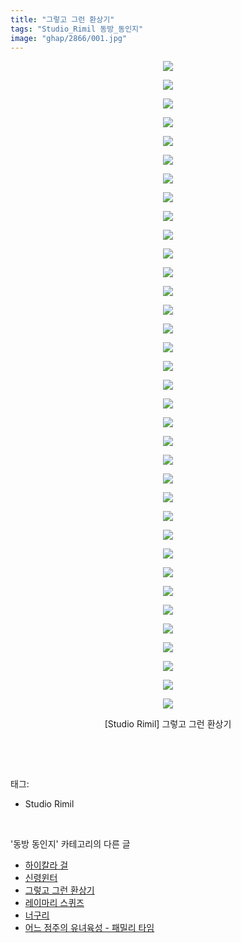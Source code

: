 ```yaml
---
title: "그렇고 그런 환상기"
tags: "Studio_Rimil 동방_동인지"
image: "ghap/2866/001.jpg"
---
```

<div class="article">
<p style="text-align: center; clear: none; float: none;"><img src="{{ site.nasurl }}/ghap/2866/001.jpg"/></p>
<p style="text-align: center; clear: none; float: none;"><img src="{{ site.nasurl }}/ghap/2866/002.jpg"/></p>
<p style="text-align: center; clear: none; float: none;"><img src="{{ site.nasurl }}/ghap/2866/003.jpg"/></p>
<p style="text-align: center; clear: none; float: none;"><img src="{{ site.nasurl }}/ghap/2866/004.jpg"/></p>
<p style="text-align: center; clear: none; float: none;"><img src="{{ site.nasurl }}/ghap/2866/005.jpg"/></p>
<p style="text-align: center; clear: none; float: none;"><img src="{{ site.nasurl }}/ghap/2866/006.jpg"/></p>
<p style="text-align: center; clear: none; float: none;"><img src="{{ site.nasurl }}/ghap/2866/007.jpg"/></p>
<p style="text-align: center; clear: none; float: none;"><img src="{{ site.nasurl }}/ghap/2866/008.jpg"/></p>
<p style="text-align: center; clear: none; float: none;"><img src="{{ site.nasurl }}/ghap/2866/009.jpg"/></p>
<p style="text-align: center; clear: none; float: none;"><img src="{{ site.nasurl }}/ghap/2866/010.jpg"/></p>
<p style="text-align: center; clear: none; float: none;"><img src="{{ site.nasurl }}/ghap/2866/011.jpg"/></p>
<p style="text-align: center; clear: none; float: none;"><img src="{{ site.nasurl }}/ghap/2866/012.jpg"/></p>
<p style="text-align: center; clear: none; float: none;"><img src="{{ site.nasurl }}/ghap/2866/013.jpg"/></p>
<p style="text-align: center; clear: none; float: none;"><img src="{{ site.nasurl }}/ghap/2866/014.jpg"/></p>
<p style="text-align: center; clear: none; float: none;"><img src="{{ site.nasurl }}/ghap/2866/015.jpg"/></p>
<p style="text-align: center; clear: none; float: none;"><img src="{{ site.nasurl }}/ghap/2866/016.jpg"/></p>
<p style="text-align: center; clear: none; float: none;"><img src="{{ site.nasurl }}/ghap/2866/017.jpg"/></p>
<p style="text-align: center; clear: none; float: none;"><img src="{{ site.nasurl }}/ghap/2866/018.jpg"/></p>
<p style="text-align: center; clear: none; float: none;"><img src="{{ site.nasurl }}/ghap/2866/019.jpg"/></p>
<p style="text-align: center; clear: none; float: none;"><img src="{{ site.nasurl }}/ghap/2866/020.jpg"/></p>
<p style="text-align: center; clear: none; float: none;"><img src="{{ site.nasurl }}/ghap/2866/021.jpg"/></p>
<p style="text-align: center; clear: none; float: none;"><img src="{{ site.nasurl }}/ghap/2866/022.jpg"/></p>
<p style="text-align: center; clear: none; float: none;"><img src="{{ site.nasurl }}/ghap/2866/023.jpg"/></p>
<p style="text-align: center; clear: none; float: none;"><img src="{{ site.nasurl }}/ghap/2866/024.jpg"/></p>
<p style="text-align: center; clear: none; float: none;"><img src="{{ site.nasurl }}/ghap/2866/025.jpg"/></p>
<p style="text-align: center; clear: none; float: none;"><img src="{{ site.nasurl }}/ghap/2866/026.jpg"/></p>
<p style="text-align: center; clear: none; float: none;"><img src="{{ site.nasurl }}/ghap/2866/027.jpg"/></p>
<p style="text-align: center; clear: none; float: none;"><img src="{{ site.nasurl }}/ghap/2866/028.jpg"/></p>
<p style="text-align: center; clear: none; float: none;"><img src="{{ site.nasurl }}/ghap/2866/029.jpg"/></p>
<p style="text-align: center; clear: none; float: none;"><img src="{{ site.nasurl }}/ghap/2866/030.jpg"/></p>
<p style="text-align: center; clear: none; float: none;"><img src="{{ site.nasurl }}/ghap/2866/031.jpg"/></p>
<p style="text-align: center; clear: none; float: none;"><img src="{{ site.nasurl }}/ghap/2866/032.jpg"/></p>
<p style="text-align: center; clear: none; float: none;"><img src="{{ site.nasurl }}/ghap/2866/033.jpg"/></p>
<p style="text-align: center; clear: none; float: none;"><img src="{{ site.nasurl }}/ghap/2866/034.jpg"/></p>
<p style="text-align: center; clear: none; float: none;"><img src="{{ site.nasurl }}/ghap/2866/035.jpg"/></p>
<p style="text-align: center; clear: none; float: none;">[Studio Rimil] 그렇고 그런 환상기</p>
<p><br/></p>
</div><br/>
<div class="tagTrail">
<p>태그: </p>
<ul>
<li>Studio Rimil</li>
</ul>
</div><br/>
<div class="another">
<p>'동방 동인지' 카테고리의 다른 글</p>
<ul>
<li><a href="/2016-12-09-ghap_2869">하이칼라 걸</a></li>
<li><a href="/2016-12-09-ghap_2868">신령윈터</a></li>
<li><a href="/2016-12-09-ghap_2866">그렇고 그런 환상기</a></li>
<li><a href="/2016-12-09-ghap_2865">레이마리 스퀴즈</a></li>
<li><a href="/2016-12-09-ghap_2864">너구리</a></li>
<li><a href="/2016-12-09-ghap_2863">어느 점주의 유녀육성 - 패밀리 타임</a></li>
</ul>
</div><br/>
<div class="cb_module cb_fluid">
<div class="cb_wrt cb_profile">
</div><!-- commentList close -->
</div><br/>
